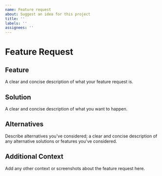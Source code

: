 ```yaml
---
name: Feature request
about: Suggest an idea for this project
title: ''
labels: ''
assignees: ''
---
```


# Feature Request

## Feature

A clear and concise description of what your feature request is.

## Solution

A clear and concise description of what you want to happen.

## Alternatives

Describe alternatives you've considered; a clear and concise description of any alternative solutions or features you've considered.

## Additional Context

Add any other context or screenshots about the feature request here.
